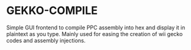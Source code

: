 # GEKKO-COMPILE

Simple GUI frontend to compile PPC assembly into hex and display it in plaintext as you type. Mainly used for easing the creation of wii gecko codes and assembly injections.
